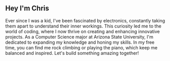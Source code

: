 ## Hey I'm Chris
Ever since I was a kid, I've been fascinated by electronics, constantly taking them apart to understand their inner workings. This curiosity led me to the world of coding, where I now thrive on creating and enhancing innovative projects. As a Computer Science major at Arizona State University, I'm dedicated to expanding my knowledge and honing my skills. In my free time, you can find me rock climbing or playing the piano, which keep me balanced and inspired. Let's build something amazing together!